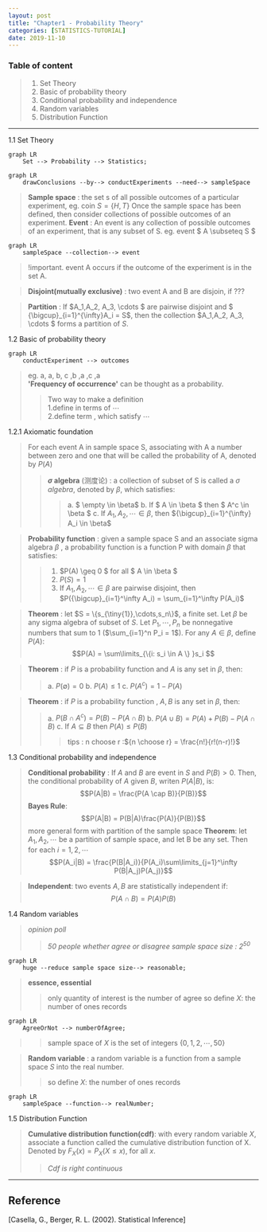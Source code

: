 ```yaml
---
layout: post
title: "Chapter1 - Probability Theory"
categories: [STATISTICS-TUTORIAL]
date: 2019-11-10
---
```


### Table of content  
>1. Set Theory
>2. Basic of probability theory
>3. Conditional probability and independence
>4. Random variables
>5. Distribution Function

-------
   
1.1 Set Theory  
```mermaid
graph LR
    Set --> Probability --> Statistics;
```

```mermaid
graph LR
    drawConclusions --by--> conductExperiments --need--> sampleSpace
```  
> **Sample space** : the set s of all possible outcomes of a particular experiment, eg. coin $S = \{H, T\}$
>Once the sample space has been defined, then consider collections of possible outcomes of an experiment.
> **Event** : An event is any collection of possible outcomes of an experiment, that is any subset of S. eg. event $ A \subseteq S $
```mermaid
graph LR
    sampleSpace --collection--> event
``` 
>!important. event A occurs if the outcome of the experiment  is in the set A.

> **Disjoint(mutually exclusive)** : two event A and B are disjoin, if ???  

> **Partition** : If $A_1,A_2, A_3, \cdots $ are pairwise disjoint and $ {\bigcup}_{i=1}^{\infty}A_i = S$, then the collection $A_1,A_2, A_3, \cdots $ forms a partition of $S$.  

1.2 Basic of probability theory
```mermaid
graph LR
    conductExperiment --> outcomes
```
> eg. a, a, b, c ,b ,a ,c ,a  
> **'Frequency of occurrence'** can be thought as a probability.
>>Two way to make a definition       
>> 1.define in terms of $\cdots$     
>> 2.define term , which satisfy $\cdots$   

1.2.1 Axiomatic foundation
> For each event A in sample space S, associating with A a number between zero and one that will be called the probability of A, denoted by $P(A)$
>> **$\sigma$ algebra** (测度论) : a collection of subset of S is called a *$\sigma$ algebra*, denoted by $\beta$, which satisfies:
>>> a. $ \empty \in \beta$
b. If $ A \in \beta $ then $ A^c \in \beta $
c. If $A_1,A_2,\cdots \in \beta$, then ${\bigcup}_{i=1}^{\infty} A_i \in \beta$  

>**Probability function** : given a sample space S and an associate sigma algebra $\beta$ , a probability function is a function P with domain $\beta$ that satisfies:
>> 1. $P(A) \geq 0 $ for all $ A \in \beta $
>> 2. $P(S) = 1$
>> 3. If $A_1,A_2, \cdots \in \beta$ are pairwise disjoint, then $P({\bigcup}_{i=1}^\infty A_i) = \sum_{i=1}^\infty P(A_i)$  

>**Theorem** : let $S = \{s_{\tiny{1}},\cdots,s_n\}$, a finite set. Let $\beta$ be any sigma algebra of subset of $S$. Let $P_1, \cdots, P_n$ be nonnegative numbers that sum to 1 ($\sum_{i=1}^n P_i = 1$). For any $A \in \beta$, define $P(A)$:
$$P(A) = \sum\limits_{\{i: s_i \in A \} }s_i $$

>**Theorem** : if $P$ is a probability function and $A$ is any set in $\beta$, then:
>>a. $P(\emptyset) = 0$
b. $P(A) \leq 1$
c. $P(A^c) = 1 - P(A)$  

>**Theorem** : if $P$ is a probability function , $A, B$ is any set in $\beta$, then:
>>a. $P(B \cap A^c) = P(B) - P(A \cap B)$
>>b. $P(A \cup B) = P(A) + P(B) - P(A \cap B)$
>>c. If $A \subseteq B$ then $P(A) \leq P(B)$
>>> tips : n choose r :${n \choose r} = \frac{n!}{r!(n-r)!}$ 

1.3 Conditional probability and independence 
>**Conditional probability** : If $A$ and $B$ are event in $S$ and $P(B)>0$. Then, the conditional probability of $A$ given $B$, writen $P(A|B)$, is:
$$P(A|B) = \frac{P(A \cap B)}{P(B)}$$
>**Bayes Rule**:
$$P(A|B) = P(B|A)\frac{P(A)}{P(B)}$$
more general form with partition of the sample space
>**Theorem**: let $A_1,A_2,\cdots$ be a partition of sample space, and let B be any set. Then for each $i= 1,2,\cdots$
$$P(A_i|B) = \frac{P(B|A_i)}{P(A_i)\sum\limits_{j=1}^\infty P(B|A_j)P(A_j)}$$

>**Independent**: two events $A, B$ are statistically independent if:
$$P(A \cap B) = P(A)P(B)$$  

1.4 Random variables
> *opinion poll*
>> *50 people whether agree or disagree*
>> *sample space size : $2^{50}$*

```mermaid
graph LR
    huge --reduce sample space size--> reasonable;
```
>**essence, essential**
>> only  quantity of interest is the number of agree
>> so define $X$: the number of ones records
```mermaid
graph LR
    AgreeOrNot --> numberOfAgree;
```
>> sample space of $X$ is the set of integers $\{0,1,2,\cdots, 50\}$

> **Random variable** : a random variable is a function from a sample space $S$ into the real number.
>> so define $X$: the number of ones records
```mermaid
graph LR
    sampleSpace --function--> realNumber;
```

1.5 Distribution Function
> **Cumulative distribution function(cdf)**: with every random variable $X$, associate a function called the cumulative distribution function of X. Denoted by $F_X(x) = P_X(X\leq x)$, for all $x$.
>> *Cdf is right continuous*

---
<h2>Reference</h2>

[Casella, G., Berger, R. L. (2002). Statistical Inference]